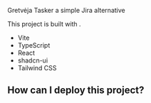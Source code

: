 Gretvėja Tasker a simple Jira alternative 

This project is built with .

- Vite
- TypeScript
- React
- shadcn-ui
- Tailwind CSS

## How can I deploy this project?
